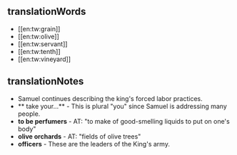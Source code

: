 ## translationWords

* [[en:tw:grain]]
* [[en:tw:olive]]
* [[en:tw:servant]]
* [[en:tw:tenth]]
* [[en:tw:vineyard]]

## translationNotes

* Samuel continues describing the king's forced labor practices.
* ** take your...** - This is plural "you" since Samuel is addressing many people.
* **to be perfumers** - AT: "to make of good-smelling liquids to put on one's body"
* **olive orchards** - AT: "fields of olive trees"
* **officers** - These are the leaders of the King's army.
